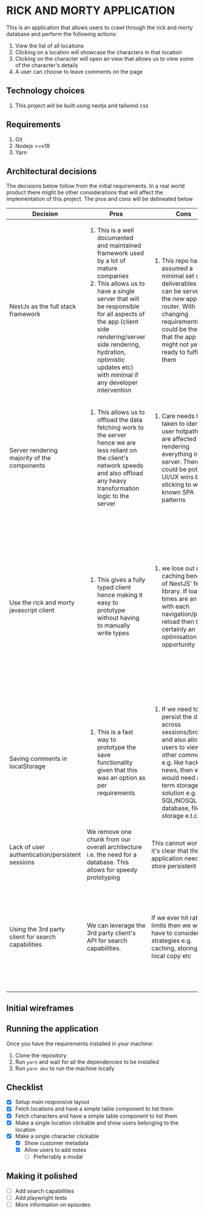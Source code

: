 # RICK AND MORTY APPLICATION
This is an application that allows users to crawl through the rick and morty database and perform the following actions:
1. View the list of all locations
2. Clicking on a location will showcase the characters in that location
3. Clicking on the character will open an view that allows us to view some of the character's details
4. A user can choose to leave comments on the page

## Technology choices
1. This project will be built using nextjs and tailwind css

## Requirements
1. Git
2. Nodejs >=v18
3. Yarn

## Architectural decisions
The decisions below follow from the initial requirements. In a real world product there might be other considerations that will affect the implementation of this project. The pros and cons will be delineated below

| Decision                                           | Pros                                                                                                                                                                                                                                                                                                                                         | Cons                                                                                                                                                                                                                                          | Other notes                                                                                                                                                                                                                                             |
|----------------------------------------------------|----------------------------------------------------------------------------------------------------------------------------------------------------------------------------------------------------------------------------------------------------------------------------------------------------------------------------------------------|-----------------------------------------------------------------------------------------------------------------------------------------------------------------------------------------------------------------------------------------------|---------------------------------------------------------------------------------------------------------------------------------------------------------------------------------------------------------------------------------------------------------|
| NextJs as the full stack framework                 | <ol>   <li>This is a well documented and maintained framework used by a lot of mature companies</li>   <li>This allows us to have a single server that will be responsible for all aspects of the app (client side rendering/server side rendering, hydration, optimistic updates etc) with minimal if any developer intervention</li> </ol> | <ol>   <li>This repo has assumed a minimal set of deliverables that can be served by the *new* app router. With changing requirements it could be the case that the app router might not yet be ready to fulfill them</li>  </ol>             | The developer chose to test the new app router functionality on this project.                                                                                                                                                                           |
| Server rendering majority of the components        | <ol>   <li>This allows us to offload the data fetching work to the server hence we are less reliant on the client's network speeds and also offload any heavy transformation logic to the server</li> </ol>                                                                                                                                  | <ol>   <li>Care needs to be taken to identify user hotpaths that are affected by rendering everything in the server. There could be potential UI/UX wins by sticking to well known SPA patterns</li> </ol>                                    |                                                                                                                                                                                                                                                         |
| Use the rick and morty javascript client           | <ol>   <li>This gives a fully typed client hence making it easy to prototype without having to manually write types</li> </ol>                                                                                                                                                                                                               | <ol>   <li>we lose out on the caching benefits of NextJS' fetch library. If load times are an issue with each navigation/page reload then this is certainly an optimisation opportunity</li> </ol>                                            | It remains to be seen if we can leverage some sort of caching for this sort of thing with the 3rd party client without necessarily having to remove it and drop down to `fetch` e.g using a caching library like `memory-cache` or a 3rd party provider |
| Saving comments in localStorage                    | <ol>  <li>This is a fast way to prototype the save functionality given that this was an option as per requirements</li> </ol>                                                                                                                                                                                                                | <ol>   <li>If we need to persist the data across sessions/browsers and also allow users to view other comments e.g. like hacker news, then we would need a long term storage solution e.g. SQL/NOSQL database, file storage e.t.c</li>  </ol> |                                                                                                                                                                                                                                                         |
| Lack of user authentication/persistent sessions    | We remove one chunk from our overall architecture i.e. the need for a database. This allows for speedy prototyping                                                                                                                                                                                                                           | This cannot work if it's clear that the application needs to store persistent data                                                                                                                                                            |                                                                                                                                                                                                                                                         |
| Using the 3rd party client for search capabilities | We can leverage the 3rd party client's API for search capabilities.                                                                                                                                                                                                                                                                          | If we ever hit rate limits then we would have to consider other strategies e.g. caching, storing a local copy etc                                                                                                                             | While not part of the initial scope, search is a pretty important part of "directory-esque" applications so it will be a nice add-on                                                                                                                    |

## Initial wireframes
<!-- TODO: attach link to wireframes -->

## Running the application
Once you have the requirements installed in your machine:
1. Clone the repository
2. Run `yarn` and wait for all the dependencies to be installed
3. Run `yarn dev` to run the machine locally

## Checklist
- [X] Setup main responsive layout
- [X] Fetch locations and have a simple table component to list them
- [X] Fetch characters and have a simple table component to list them
- [X] Make a single location clickable and show users belonging to the location
- [X] Make a single character clickable
  - [X] Show customer metadata
  - [X] Allow users to add notes
    - [ ] Preferrably a modal

## Making it polished
- [ ] Add search capabilities
- [ ] Add playwright tests
- [ ] More information on episodes 
